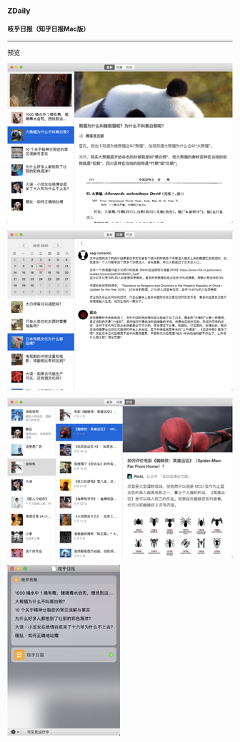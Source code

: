 ### ZDaily
#### 吱乎日报（知乎日报Mac版）

---
预览

![preview01](./Previews/preview01@2x.png)

![preview02](./Previews/preview02@2x.png)

![preview03](./Previews/preview03@2x.png)

<img src='./Previews/preview04@2x.png' width='50%' align='left'>
